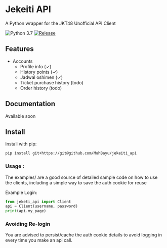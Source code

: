 # Jekeiti API

A Python wrapper for the JKT48 Unofficial API Client

![Python 3.7](https://img.shields.io/badge/python-v3.7-blue) [![Release](https://img.shields.io/github/v/release/muhbayu/jeketi_api)](https://github.com/MuhBayu/jekeiti_api/releases)

## Features
- Accounts
	* Profile info (✓)
	* History points (✓)
	* Jadwal oshimen (✓)
	* Ticket purchase history (todo)
	* Order history (todo)

## Documentation
Available soon

## Install
Install with pip:
```bash
pip install git+https://git@github.com/MuhBayu/jekeiti_api
```

### Usage :
The examples/ are a good source of detailed sample code on how to use the clients, including a simple way to save the auth cookie for reuse

Example Login:
```python
from jeketi_api import Client
api = Client(username, password)
print(api.my_page)
```

### Avoiding Re-login
You are advised to persist/cache the auth cookie details to avoid logging in every time you make an api call.